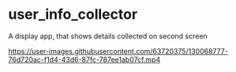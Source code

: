 # user_info_collector

A display app, that shows details collected on second screen

https://user-images.githubusercontent.com/63720375/130068777-76d720ac-f1d4-43d6-87fc-787ee1ab07cf.mp4
